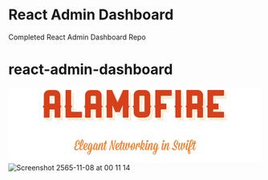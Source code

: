 # React Admin Dashboard

Completed React Admin Dashboard Repo

# react-admin-dashboard

![Alamofire: Elegant Networking in Swift](https://raw.githubusercontent.com/Alamofire/Alamofire/master/Resources/AlamofireLogo.png)
<img width="1429" alt="Screenshot 2565-11-08 at 00 11 14" src="https://user-images.githubusercontent.com/63950809/200372858-b51c083b-5563-44e5-98b5-870fd9d5d9cc.png">
